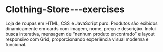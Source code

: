 # Clothing-Store---exercises
Loja de roupas em HTML, CSS e JavaScript puro. Produtos são exibidos dinamicamente em cards com imagem, nome, preço e descrição. Inclui busca interativa, mensagem de “nenhum produto encontrado” e layout responsivo com Grid, proporcionando experiência visual moderna e funcional.

